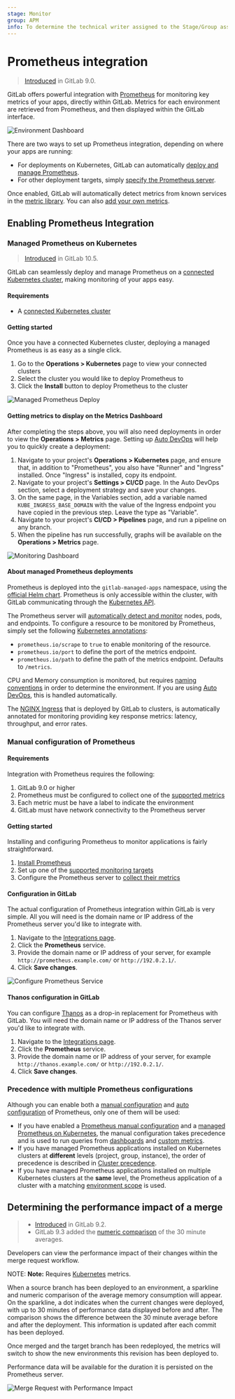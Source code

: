 ```yaml
---
stage: Monitor
group: APM
info: To determine the technical writer assigned to the Stage/Group associated with this page, see https://about.gitlab.com/handbook/engineering/ux/technical-writing/#designated-technical-writers
---
```


# Prometheus integration

> [Introduced](https://gitlab.com/gitlab-org/gitlab-foss/-/merge_requests/8935) in GitLab 9.0.

GitLab offers powerful integration with [Prometheus](https://prometheus.io) for monitoring key metrics of your apps, directly within GitLab.
Metrics for each environment are retrieved from Prometheus, and then displayed
within the GitLab interface.

![Environment Dashboard](img/prometheus_dashboard.png)

There are two ways to set up Prometheus integration, depending on where your apps are running:

- For deployments on Kubernetes, GitLab can automatically [deploy and manage Prometheus](#managed-prometheus-on-kubernetes).
- For other deployment targets, simply [specify the Prometheus server](#manual-configuration-of-prometheus).

Once enabled, GitLab will automatically detect metrics from known services in the [metric library](prometheus_library/index.md). You can also [add your own metrics](../../../operations/metrics/index.md#adding-custom-metrics).

## Enabling Prometheus Integration

### Managed Prometheus on Kubernetes

> [Introduced](https://gitlab.com/gitlab-org/gitlab-foss/-/issues/28916) in GitLab 10.5.

GitLab can seamlessly deploy and manage Prometheus on a [connected Kubernetes cluster](../clusters/index.md), making monitoring of your apps easy.

#### Requirements

- A [connected Kubernetes cluster](../clusters/index.md)

#### Getting started

Once you have a connected Kubernetes cluster, deploying a managed Prometheus is as easy as a single click.

1. Go to the **Operations > Kubernetes** page to view your connected clusters
1. Select the cluster you would like to deploy Prometheus to
1. Click the **Install** button to deploy Prometheus to the cluster

![Managed Prometheus Deploy](img/prometheus_deploy.png)

#### Getting metrics to display on the Metrics Dashboard

After completing the steps above, you will also need deployments in order to view the
**Operations > Metrics** page. Setting up [Auto DevOps](../../../topics/autodevops/index.md)
will help you to quickly create a deployment:

1. Navigate to your project's **Operations > Kubernetes** page, and ensure that,
   in addition to "Prometheus", you also have "Runner" and "Ingress"
   installed. Once "Ingress" is installed, copy its endpoint.
1. Navigate to your project's **Settings > CI/CD** page. In the Auto DevOps section,
   select a deployment strategy and save your changes.
1. On the same page, in the Variables section, add a variable named `KUBE_INGRESS_BASE_DOMAIN`
   with the value of the Ingress endpoint you have copied in the previous step. Leave the type
   as "Variable".
1. Navigate to your project's **CI/CD > Pipelines** page, and run a pipeline on any branch.
1. When the pipeline has run successfully, graphs will be available on the **Operations > Metrics** page.

![Monitoring Dashboard](img/prometheus_monitoring_dashboard_v13_1.png)

#### About managed Prometheus deployments

Prometheus is deployed into the `gitlab-managed-apps` namespace, using the [official Helm chart](https://github.com/helm/charts/tree/master/stable/prometheus). Prometheus is only accessible within the cluster, with GitLab communicating through the [Kubernetes API](https://kubernetes.io/docs/concepts/overview/kubernetes-api/).

The Prometheus server will [automatically detect and monitor](https://prometheus.io/docs/prometheus/latest/configuration/configuration/#kubernetes_sd_config) nodes, pods, and endpoints. To configure a resource to be monitored by Prometheus, simply set the following [Kubernetes annotations](https://kubernetes.io/docs/concepts/overview/working-with-objects/annotations/):

- `prometheus.io/scrape` to `true` to enable monitoring of the resource.
- `prometheus.io/port` to define the port of the metrics endpoint.
- `prometheus.io/path` to define the path of the metrics endpoint. Defaults to `/metrics`.

CPU and Memory consumption is monitored, but requires [naming conventions](prometheus_library/kubernetes.md#specifying-the-environment) in order to determine the environment. If you are using [Auto DevOps](../../../topics/autodevops/index.md), this is handled automatically.

The [NGINX Ingress](../clusters/index.md#installing-applications) that is deployed by GitLab to clusters, is automatically annotated for monitoring providing key response metrics: latency, throughput, and error rates.

### Manual configuration of Prometheus

#### Requirements

Integration with Prometheus requires the following:

1. GitLab 9.0 or higher
1. Prometheus must be configured to collect one of the [supported metrics](prometheus_library/index.md)
1. Each metric must be have a label to indicate the environment
1. GitLab must have network connectivity to the Prometheus server

#### Getting started

Installing and configuring Prometheus to monitor applications is fairly straightforward.

1. [Install Prometheus](https://prometheus.io/docs/prometheus/latest/installation/)
1. Set up one of the [supported monitoring targets](prometheus_library/index.md)
1. Configure the Prometheus server to [collect their metrics](https://prometheus.io/docs/prometheus/latest/configuration/configuration/#scrape_config)

#### Configuration in GitLab

The actual configuration of Prometheus integration within GitLab is very simple.
All you will need is the domain name or IP address of the Prometheus server you'd like
to integrate with.

1. Navigate to the [Integrations page](overview.md#accessing-integrations).
1. Click the **Prometheus** service.
1. Provide the domain name or IP address of your server, for example `http://prometheus.example.com/` or `http://192.0.2.1/`.
1. Click **Save changes**.

![Configure Prometheus Service](img/prometheus_service_configuration.png)

#### Thanos configuration in GitLab

You can configure [Thanos](https://thanos.io/) as a drop-in replacement for Prometheus
with GitLab. You will need the domain name or IP address of the Thanos server you'd like
to integrate with.

1. Navigate to the [Integrations page](overview.md#accessing-integrations).
1. Click the **Prometheus** service.
1. Provide the domain name or IP address of your server, for example `http://thanos.example.com/` or `http://192.0.2.1/`.
1. Click **Save changes**.

### Precedence with multiple Prometheus configurations

Although you can enable both a [manual configuration](#manual-configuration-of-prometheus)
and [auto configuration](#managed-prometheus-on-kubernetes) of Prometheus, only
one of them will be used:

- If you have enabled a
  [Prometheus manual configuration](#manual-configuration-of-prometheus)
  and a [managed Prometheus on Kubernetes](#managed-prometheus-on-kubernetes),
  the manual configuration takes precedence and is used to run queries from
  [dashboards](../../../operations/metrics/dashboards/index.md#defining-custom-dashboards-per-project) and [custom metrics](../../../operations/metrics/index.md#adding-custom-metrics).
- If you have managed Prometheus applications installed on Kubernetes clusters
  at **different** levels (project, group, instance), the order of precedence is described in
  [Cluster precedence](../../instance/clusters/index.md#cluster-precedence).
- If you have managed Prometheus applications installed on multiple Kubernetes
  clusters at the **same** level, the Prometheus application of a cluster with a
  matching [environment scope](../../../ci/environments/index.md#scoping-environments-with-specs) is used.

## Determining the performance impact of a merge

> - [Introduced](https://gitlab.com/gitlab-org/gitlab-foss/-/merge_requests/10408) in GitLab 9.2.
> - GitLab 9.3 added the [numeric comparison](https://gitlab.com/gitlab-org/gitlab-foss/-/issues/27439) of the 30 minute averages.

Developers can view the performance impact of their changes within the merge
request workflow.

NOTE: **Note:**
Requires [Kubernetes](prometheus_library/kubernetes.md) metrics.

When a source branch has been deployed to an environment, a sparkline and
numeric comparison of the average memory consumption will appear. On the
sparkline, a dot indicates when the current changes were deployed, with up to 30 minutes of
performance data displayed before and after. The comparison shows the difference
between the 30 minute average before and after the deployment. This information
is updated after each commit has been deployed.

Once merged and the target branch has been redeployed, the metrics will switch
to show the new environments this revision has been deployed to.

Performance data will be available for the duration it is persisted on the
Prometheus server.

![Merge Request with Performance Impact](img/merge_request_performance.png)
